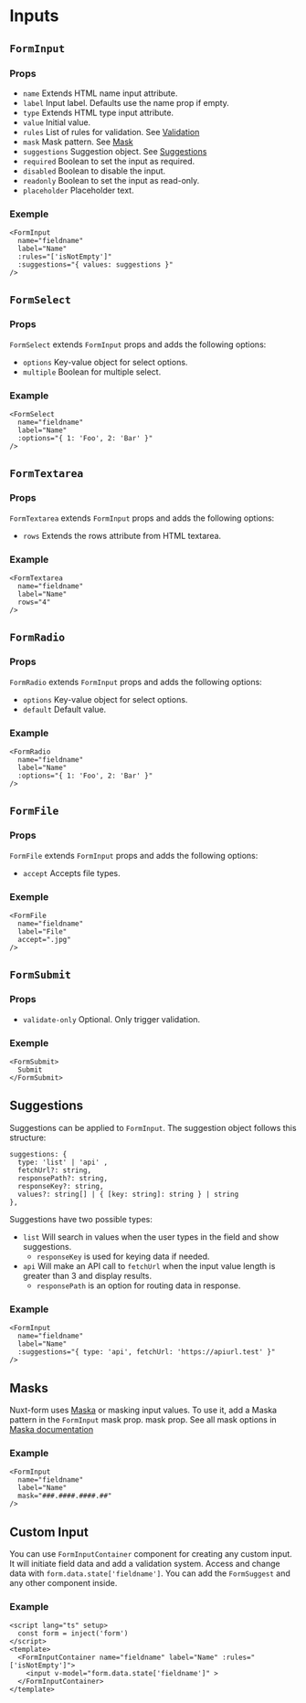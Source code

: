 # Inputs

## `FormInput`

### Props 
- `name` Extends HTML name input attribute.
- `label` Input label. Defaults use the name prop if empty.
- `type` Extends HTML type input attribute.
- `value` Initial value.
- `rules` List of rules for validation. See [Validation](/guide/validation.html)
- `mask` Mask pattern. See [Mask](#mask)
- `suggestions` Suggestion object. See [Suggestions](#suggestions)
- `required` Boolean to set the input as required.
- `disabled` Boolean to disable the input.
- `readonly` Boolean to set the input as read-only.
- `placeholder` Placeholder text.

### Exemple
```VUE
<FormInput 
  name="fieldname"
  label="Name"
  :rules="['isNotEmpty']" 
  :suggestions="{ values: suggestions }"
/>
```

## `FormSelect`

### Props
`FormSelect` extends `FormInput` props and adds the following options:
- `options` Key-value object for select options.
- `multiple` Boolean for multiple select.

### Example
```VUE
<FormSelect
  name="fieldname"
  label="Name"
  :options="{ 1: 'Foo', 2: 'Bar' }"
/>
```

## `FormTextarea`

### Props
`FormTextarea` extends `FormInput` props and adds the following options:
- `rows` Extends the rows attribute from HTML textarea.  

### Example
```VUE
<FormTextarea
  name="fieldname"
  label="Name"
  rows="4"
/>
```

## `FormRadio`

### Props
`FormRadio` extends `FormInput` props and adds the following options:
- `options` Key-value object for select options.
- `default` Default value.

### Example
```VUE
<FormRadio
  name="fieldname"
  label="Name"
  :options="{ 1: 'Foo', 2: 'Bar' }"
/>
```

## `FormFile`

### Props
`FormFile` extends `FormInput` props and adds the following options:
- `accept` Accepts file types.

### Exemple
```VUE
<FormFile
  name="fieldname"
  label="File"
  accept=".jpg"
/>
```

## `FormSubmit`

### Props
- `validate-only` Optional. Only trigger validation.

### Exemple
```VUE
<FormSubmit>
  Submit
</FormSubmit>
```


## Suggestions

Suggestions can be applied to `FormInput`. The suggestion object follows this structure:

```TS
suggestions: {
  type: 'list' | 'api' ,
  fetchUrl?: string,
  responsePath?: string,
  responseKey?: string,
  values?: string[] | { [key: string]: string } | string
},
```

Suggestions have two possible types:
- `list` Will search in values when the user types in the field and show suggestions.
  - `responseKey` is used for keying data if needed.
- `api`  Will make an API call to `fetchUrl`  when the input value length is greater than 3 and display results.
  - `responsePath` is an option for routing data in response.

### Example

```VUE
<FormInput 
  name="fieldname"
  label="Name"
  :suggestions="{ type: 'api', fetchUrl: 'https://apiurl.test' }"
/>
```

## Masks

Nuxt-form uses [Maska](https://beholdr.github.io/maska) or masking input values. To use it, add a Maska pattern in the `FormInput` mask prop. mask prop. See all mask options in [Maska documentation](https://beholdr.github.io/maska/#/?id=usage)

### Example 

```VUE
<FormInput 
  name="fieldname"
  label="Name"
  mask="###.####.####.##"
/>
```
 
## Custom Input

You can use `FormInputContainer` component for creating any custom input. It will initiate field data and add a validation system. Access and change data with `form.data.state['fieldname']`. You can add the `FormSuggest` and any other component inside.

### Example

```VUE
<script lang="ts" setup>
  const form = inject('form')
</script>
<template>
  <FormInputContainer name="fieldname" label="Name" :rules="['isNotEmpty']">
    <input v-model="form.data.state['fieldname']" >    
  </FormInputContainer>
</template>
```

